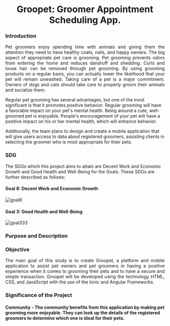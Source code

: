 <h1 align = "center" > Groopet: Groomer Appointment Scheduling App. </h1>
 
### Introduction

<p align = "justify"> Pet groomers enjoy spending time with animals and giving them the attention they need to have healthy coats, nails, and happy owners. The big aspect of appropriate pet care is grooming. Pet grooming prevents odors from entering the home and reduces dandruff and shedding. Curls and loose hair can be removed through pet grooming. By using grooming products on a regular basis, you can actually lower the likelihood that your pet will remain unwashed. Taking care of a pet is a major commitment. Owners of dogs and cats should take care to properly groom their animals and socialize them.
  
  Regular pet grooming has several advantages, but one of the most significant is that it promotes positive behavior. Regular grooming will have a favorable impact on your pet's mental health. Being around a cute, well-groomed pet is enjoyable. People's encouragement of your pet will have a positive impact on his or her mental health, which will enhance behavior.

  Additionally, the team plans to design and create a mobile application that will give users access to data about registered groomers, assisting clients in selecting the groomer who is most appropriate for their pets. </p>

### SDG

 The SDGs which this project aims to attain are Decent Work and Economic Growth and Good Health and Well-Being for the Goals. These SDGs are further described as follows:

#### Goal 8: Decent Work and Economic Growth

![goal8](https://user-images.githubusercontent.com/102673173/182162777-ceff3df7-476b-44ed-bd27-2ee6838ccbc2.png)

#### Goal 3: Good Health and Well-Being

![goal333](https://user-images.githubusercontent.com/102673173/182163758-3e439b7d-5386-4ba3-a4a8-dcd790d85f5a.jpg)

### Purpose and Description

### Objective

<p align = "justify"> The main goal of this study is to create Groopet, a platform and mobile application to assist pet owners and pet groomers in having a positive experience when it comes to grooming their pets and to have a secure and simple transaction. Groopet will be developed using the technology HTML, CSS, and JavaScript with the use of the Ionic and Angular Frameworks.</p>

### Significance of the Project

#### Community - The community benefits from this application by making pet grooming more enjoyable. They can look up the details of the registered groomers to determine which one is ideal for their pets. 

